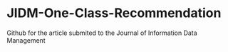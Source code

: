 # JIDM-One-Class-Recommendation
Github for the article submited to the Journal of Information Data Management
